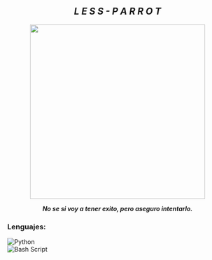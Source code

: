 <h2 align="center"><i>L E S S - P A R R O T</i></h2>

<p align="center"> <img width="400px" src="https://i.pinimg.com/564x/08/0c/0c/080c0c12cb6359c3c60541729b6d6f5f.jpg"></p>

<p align="center"><i><b>No se si voy a tener exito, pero aseguro intentarlo.</b></i></p>

### Lenguajes:

<img src="https://img.shields.io/badge/Python-yellow" align="left"
     alt="Python">
<br>
<img src="https://img.shields.io/badge/Bash Script-yellow" align="left"
     alt="Bash Script">
